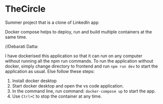# TheCircle
Summer project that is a clone of LinkedIn app


Docker compose helps to deploy, run and build multiple containers at the same time.

//Debarati Datta:

I have dockerised this application so that it can run on any computer without running all the npm run commands. To run the application without docker, simply change directory to frontend and run ```npm run dev``` to start the application as usual. Else follow these steps:

1. Install docker desktop
2. Start docker desktop and open the vs code application.
3. In the command line, run command: ```docker-compose up``` to start the app.
4. Use ```Ctrl+C``` to stop the container at any time.